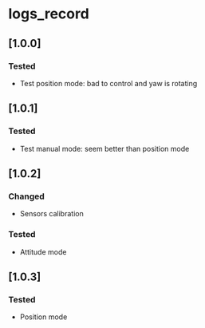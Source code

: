 # logs_record

## [1.0.0]

### Tested 
- Test position mode: bad to control and yaw is rotating

## [1.0.1]

### Tested 
- Test manual mode: seem better than position mode 

## [1.0.2]

### Changed
- Sensors calibration
### Tested
- Attitude mode

## [1.0.3]

### Tested
- Position  mode